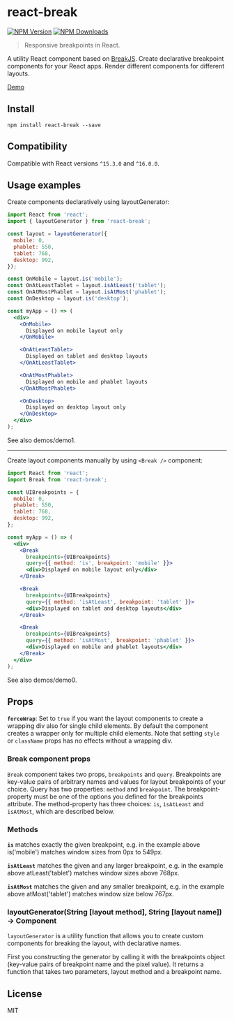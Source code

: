 # react-break

[![NPM Version](https://img.shields.io/npm/v/react-break.svg?style=flat)](https://www.npmjs.com/package/react-break)
[![NPM Downloads](https://img.shields.io/npm/dm/react-break.svg?style=flat)](https://www.npmjs.com/package/react-break)

> Responsive breakpoints in React.

A utility React component based on [BreakJS](https://github.com/nygardk/BreakJS/). Create declarative breakpoint components for your React apps. Render different components for different layouts.

[Demo](http://nygardk.github.io/react-break/)

## Install

```shell
npm install react-break --save
```

## Compatibility

Compatible with React versions `^15.3.0` and `^16.0.0`.

## Usage examples

Create components declaratively using layoutGenerator:

```jsx
import React from 'react';
import { layoutGenerator } from 'react-break';

const layout = layoutGenerator({
  mobile: 0,
  phablet: 550,
  tablet: 768,
  desktop: 992,
});

const OnMobile = layout.is('mobile');
const OnAtLeastTablet = layout.isAtLeast('tablet');
const OnAtMostPhablet = layout.isAtMost('phablet');
const OnDesktop = layout.is('desktop');

const myApp = () => (
  <div>
    <OnMobile>
      Displayed on mobile layout only
    </OnMobile>

    <OnAtLeastTablet>
      Displayed on tablet and desktop layouts
    </OnAtLeastTablet>

    <OnAtMostPhablet>
      Displayed on mobile and phablet layouts
    </OnAtMostPhablet>

    <OnDesktop>
      Displayed on desktop layout only
    </OnDesktop>
  </div>
);
```
See also demos/demo1.

----------------------------------------------

Create layout components manually by using `<Break />` component:

```jsx
import React from 'react';
import Break from 'react-break';

const UIBreakpoints = {
  mobile: 0,
  phablet: 550,
  tablet: 768,
  desktop: 992,
};

const myApp = () => (
  <div>
    <Break
      breakpoints={UIBreakpoints}
      query={{ method: 'is', breakpoint: 'mobile' }}>
      <div>Displayed on mobile layout only</div>
    </Break>

    <Break
      breakpoints={UIBreakpoints}
      query={{ method: 'isAtLeast', breakpoint: 'tablet' }}>
      <div>Displayed on tablet and desktop layouts</div>
    </Break>

    <Break
      breakpoints={UIBreakpoints}
      query={{ method: 'isAtMost', breakpoint: 'phablet' }}>
      <div>Displayed on mobile and phablet layouts</div>
    </Break>
  </div>
);
```
See also demos/demo0.

## Props

__`forceWrap`__: Set to `true` if you want the layout components to create
a wrapping div also for single child elements. By default the component creates
a wrapper only for multiple child elements. Note that setting `style`
or `className` props has no effects without a wrapping div.

### Break component props

`Break` component takes two props, `breakpoints` and `query`.
Breakpoints are key-value pairs of arbitrary names and values for
layout breakpoints of your choice. Query has two properties:
`method` and `breakpoint`. The breakpoint-property must be one of the
options you defined for the breakpoints attribute. The method-property
has three choices: `is`, `isAtLeast` and `isAtMost`, which are described below.

### Methods

__`is`__ matches exactly the given breakpoint, e.g. in the example
above is('mobile') matches window sizes from 0px to 549px.

__`isAtLeast`__ matches the given and any larger breakpoint, e.g.
in the example above atLeast('tablet') matches window sizes above 768px.

__`isAtMost`__ matches the given and any smaller breakpoint, e.g.
in the example above atMost('tablet') matches window size below 767px.

### layoutGenerator(String [layout method], String [layout name]) -> Component

`layoutGenerator` is a utility function that allows you to
create custom components for breaking the layout, with declarative names.

First you constructing the generator by calling it with the breakpoints
object (key-value pairs of breakpoint name and the pixel value). It returns a
function that takes two parameters, layout method and a breakpoint name.

## License

MIT
